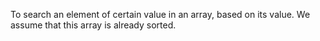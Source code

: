 To search an element of certain value in an array, based on its value. We assume that this array is already sorted.
